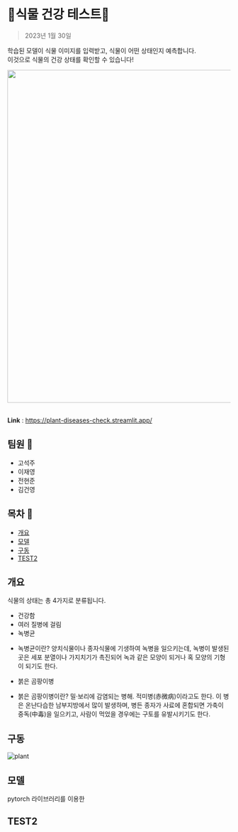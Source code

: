 # 🍃식물 건강 테스트🍃
> 2023년 1월 30일

학습된 모델이 식물 이미지를 입력받고, 식물이 어떤 상태인지 예측합니다.  
이것으로 식물의 건강 상태를 확인할 수 있습니다!

<div align='center'>
  <img src="https://user-images.githubusercontent.com/106129152/215032337-e3d9c5d6-2b2c-47ff-9076-96b388df22b6.png" width="750">
</div>
<br/>

**Link** : https://plant-diseases-check.streamlit.app/
## 팀원 💁
- 고석주
- 이재영
- 전현준
- 김건영



## 목차 :bookmark_tabs:

- [개요](#개요)
- [모델](#모델)
- [구동](#구동)
- [TEST2](#TEST2)


## 개요


식물의 상태는 총 4가지로 분류됩니다.
- 건강함
- 여러 질병에 걸림
- 녹병균
* 녹병균이란? 양치식물이나 종자식물에 기생하여 녹병을 일으키는데, 
  녹병이 발생된 곳은 세포 분열이나 가지치기가 촉진되어 녹과 같은 모양이 되거나 혹 모양의 기형이 되기도 한다.
- 붉은 곰팡이병
* 붉은 곰팡이병이란? 밀·보리에 감염되는 병해. 적미병(赤微病)이라고도 한다. 
이 병은 온난다습한 남부지방에서 많이 발생하며, 병든 종자가 사료에 혼합되면 가축이 중독(中毒)을 일으키고, 
사람이 먹었을 경우에는 구토를 유발시키기도 한다.


## 구동
![plant](https://user-images.githubusercontent.com/116260619/215047900-0cb0e739-7d99-4242-b897-1eac00f3d3cf.gif)


## 모델
pytorch 라이브러리를 이용한 








## TEST2
